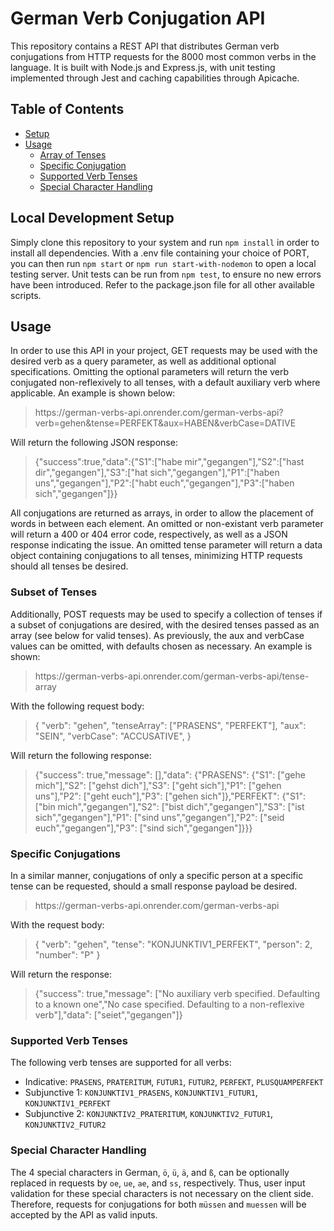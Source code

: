 # German Verb Conjugation API
This repository contains a REST API that distributes German verb conjugations from HTTP requests for the 8000 most common verbs in the language. It is built with Node.js and Express.js, with unit testing implemented through Jest and caching capabilities through Apicache.

## Table of Contents
* [Setup](#local-development-setup)
* [Usage](#usage)
    * [Array of Tenses](#subset-of-tenses)
    * [Specific Conjugation](#specific-conjugations)
    * [Supported Verb Tenses](#supported-verb-tenses)
    * [Special Character Handling](#special-character-handling)

## Local Development Setup
Simply clone this repository to your system and run `npm install` in order to install all dependencies. With a .env file containing your choice of PORT, you can then run `npm start` or `npm run start-with-nodemon` to open a local testing server. Unit tests can be run from `npm test`, to ensure no new errors have been introduced. Refer to the package.json file for all other available scripts.

## Usage
In order to use this API in your project, GET requests may be used with the desired verb as a query parameter, as well as additional optional specifications. Omitting the optional parameters will return the verb conjugated non-reflexively to all tenses, with a default auxiliary verb where applicable. An example is shown below:
> http<area>s://german-verbs-api.onrender.com/german-verbs-api?verb=gehen&tense=PERFEKT&aux=HABEN&verbCase=DATIVE

Will return the following JSON response:

>{"success":true,"data":{"S1":["habe mir","gegangen"],"S2":["hast dir","gegangen"],"S3":["hat sich","gegangen"],"P1":["haben uns","gegangen"],"P2":["habt euch","gegangen"],"P3":["haben sich","gegangen"]}}

All conjugations are returned as arrays, in order to allow the placement of words in between each element. 
An omitted or non-existant verb parameter will return a 400 or 404 error code, respectively, as well as a JSON response indicating the issue. An omitted tense parameter will return a data object containing conjugations to all tenses, minimizing HTTP requests should all tenses be desired.

### Subset of Tenses
Additionally, POST requests may be used to specify a collection of tenses if a subset of conjugations are desired, with the desired tenses passed as an array (see below for valid tenses). As previously, the aux and verbCase values can be omitted, with defaults chosen as necessary. An example is shown:
>http<area>s://german-verbs-api.onrender.com/german-verbs-api/tense-array

With the following request body:
>{
    "verb": "gehen",
    "tenseArray": ["PRASENS", "PERFEKT"],
    "aux": "SEIN",
    "verbCase": "ACCUSATIVE",
}

Will return the following response:
>{"success": true,"message": [],"data": {"PRASENS": {"S1": ["gehe mich"],"S2": ["gehst dich"],"S3": ["geht sich"],"P1": ["gehen uns"],"P2": ["geht euch"],"P3": ["gehen sich"]},"PERFEKT": {"S1": ["bin mich","gegangen"],"S2": ["bist dich","gegangen"],"S3": ["ist sich","gegangen"],"P1": ["sind uns","gegangen"],"P2": ["seid euch","gegangen"],"P3": ["sind sich","gegangen"]}}}

### Specific Conjugations
In a similar manner, conjugations of only a specific person at a specific tense can be requested, should a small response payload be desired.
>http<area>s://german-verbs-api.onrender.com/german-verbs-api

With the request body:
>{
    "verb": "gehen",
    "tense": "KONJUNKTIV1_PERFEKT",
    "person": 2,
    "number": "P"
}

Will return the response:
>{"success": true,"message": ["No auxiliary verb specified. Defaulting to a known one","No case specified. Defaulting to a non-reflexive verb"],"data": ["seiet","gegangen"]}

### Supported Verb Tenses
The following verb tenses are supported for all verbs:
* Indicative: `PRASENS`, `PRATERITUM`, `FUTUR1`, `FUTUR2`, `PERFEKT`, `PLUSQUAMPERFEKT`
* Subjunctive 1: `KONJUNKTIV1_PRASENS`, `KONJUNKTIV1_FUTUR1`, `KONJUNKTIV1_PERFEKT`
* Subjunctive 2: `KONJUNKTIV2_PRATERITUM`, `KONJUNKTIV2_FUTUR1`, `KONJUNKTIV2_FUTUR2`

### Special Character Handling
The 4 special characters in German, `ö`, `ü`, `ä`, and `ß`, can be optionally replaced in requests by `oe`, `ue`, `ae`, and `ss`, respectively. Thus, user input validation for these special characters is not necessary on the client side. Therefore, requests for conjugations for both `müssen` and `muessen` will be accepted by the API as valid inputs.

